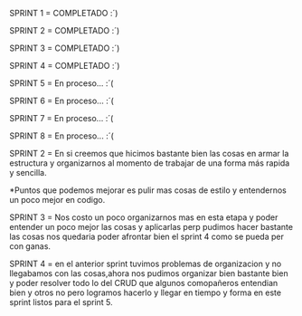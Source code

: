 SPRINT 1 = COMPLETADO :´)

SPRINT 2 = COMPLETADO :´)

SPRINT 3 = COMPLETADO :´)

SPRINT 4 = COMPLETADO :´)

SPRINT 5 = En proceso... :´(

SPRINT 6 = En proceso... :´(

SPRINT 7 = En proceso... :´(

SPRINT 8 = En proceso... :´(
 
SPRINT 2 = En si creemos que hicimos bastante bien las cosas en armar la estructura y organizarnos al momento de trabajar de una forma más rapida y sencilla.
 
*Puntos que podemos mejorar es pulir mas cosas de estilo y entendernos un poco mejor en codigo.

SPRINT 3 = Nos costo un poco organizarnos mas en esta etapa y poder entender un poco mejor las cosas y aplicarlas perp pudimos
hacer bastante las cosas nos quedaria poder afrontar bien el sprint 4 como se pueda per con ganas.

SPRINT 4 = en el anterior sprint tuvimos problemas de organizacion y no llegabamos con las cosas,ahora nos pudimos organizar bien
bastante bien y poder resolver todo lo del CRUD que algunos comopañeros entendian bien y otros no pero logramos hacerlo y llegar en tiempo y forma en este sprint listos para el sprint 5.
